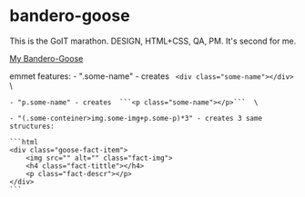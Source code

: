 # bandero-goose
This is the GoIT marathon. DESIGN, HTML+CSS, QA, PM. It's second for me.  
  
[My Bandero-Goose](https://bandero-goose.netlify.app/)  
  
emmet features:
    - ".some-name" - creates  ``` <div class="some-name"></div>```  \
    
    - "p.some-name" - creates  ```<p class="some-name"></p>```  \
    
    - "(.some-conteiner>img.some-img+p.some-p)*3" - creates 3 same structures: 
    
    ```html  
    <div class="goose-fact-item">  
        <img src="" alt="" class="fact-img">  
        <h4 class="fact-tittle"></h4>  
        <p class="fact-descr"></p>  
    </div>  
    ```
